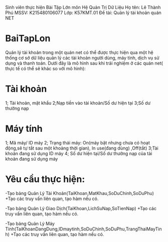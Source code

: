 Sinh viên thực hiện Bài Tập Lớn môn Hệ Quản Trị Dữ Liệu
Họ tên: Lê Thành Phú
MSSV: K215480106077
Lớp: K57KMT.01
Đề tài: Quản lý tài khoản quán NET


# BaiTapLon
Quản lý tài khoản trong một quán net có thể được thực hiện qua một hệ thống cơ sở dữ liệu quản lý các tài khoản người dùng, máy tính, dịch vụ sử dụng và thanh toán. Dưới đây là mô hình sau khi trải nghiệm ở các quán net( thực tế có thể sẽ khác so với mô hình):
# Tài khoản
1; Tài khoản, mật khẩu
2;Nạp tiền vào tài khoản/Số dư hiện tại
3;Số dư thưởng nạp
# Máy tính
1; Mã máy/ ID máy
2; Trạng thái máy: On(máy bật nhưng chưa có hoạt động,sẽ tự tắt sau một khoảng thời gian), In use(đang dùng) ,Off(tắt)
3;Tài khoản đang sử dụng ID máy
4; Số dư hiện tại/Số dư thưởng nạp của tài khoản đang sử dụng máy


# Yêu cầu thực hiện:
-Tạo bảng Quản Lý Tài Khoản(TaiKhoan,MatKhau,SoDuChinh,SoDuPhu)
+Tạo các truy vấn liên quan, tạo hàm nếu có.

-Tạo bảng Quản Lý Giao Dịch(TaiKhoan,LichSuNap,SoTienNap)
+Tạo các truy vấn liên quan, tạo hàm nếu có.

-Tạo bảng Quản Lý Máy Tính(TaiKhoanDangDung,IDmaytinh,SoDuChinh,SoDuPhu,TrangThaiMayTinh)
+Tạo các truy vấn liên quan, tạo hàm nếu có.

